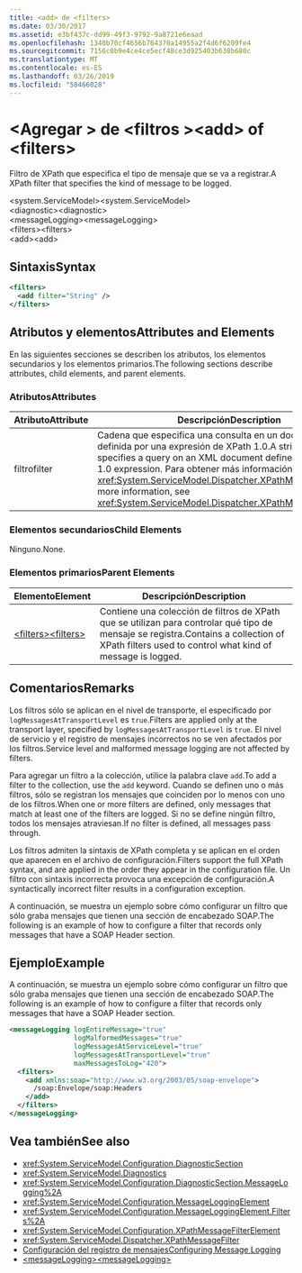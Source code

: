 ```yaml
---
title: <add> de <filters>
ms.date: 03/30/2017
ms.assetid: e3bf437c-dd99-49f3-9792-9a8721e6eaad
ms.openlocfilehash: 1340b70cf4656b764370a14955a2f4d6f6209fe4
ms.sourcegitcommit: 7156c0b9e4ce4ce5ecf48ce3d925403b638b680c
ms.translationtype: MT
ms.contentlocale: es-ES
ms.lasthandoff: 03/26/2019
ms.locfileid: "58466028"
---
```

# <a name="add-of-filters"></a><span data-ttu-id="4c720-102">\<Agregar > de \<filtros ></span><span class="sxs-lookup"><span data-stu-id="4c720-102">\<add> of \<filters></span></span>
<span data-ttu-id="4c720-103">Filtro de XPath que especifica el tipo de mensaje que se va a registrar.</span><span class="sxs-lookup"><span data-stu-id="4c720-103">A XPath filter that specifies the kind of message to be logged.</span></span>  
  
 <span data-ttu-id="4c720-104">\<system.ServiceModel></span><span class="sxs-lookup"><span data-stu-id="4c720-104">\<system.ServiceModel></span></span>  
<span data-ttu-id="4c720-105">\<diagnostic></span><span class="sxs-lookup"><span data-stu-id="4c720-105">\<diagnostic></span></span>  
<span data-ttu-id="4c720-106">\<messageLogging></span><span class="sxs-lookup"><span data-stu-id="4c720-106">\<messageLogging></span></span>  
<span data-ttu-id="4c720-107">\<filters></span><span class="sxs-lookup"><span data-stu-id="4c720-107">\<filters></span></span>  
<span data-ttu-id="4c720-108">\<add></span><span class="sxs-lookup"><span data-stu-id="4c720-108">\<add></span></span>  
  
## <a name="syntax"></a><span data-ttu-id="4c720-109">Sintaxis</span><span class="sxs-lookup"><span data-stu-id="4c720-109">Syntax</span></span>  
  
```xml  
<filters>
  <add filter="String" />
</filters>
```  
  
## <a name="attributes-and-elements"></a><span data-ttu-id="4c720-110">Atributos y elementos</span><span class="sxs-lookup"><span data-stu-id="4c720-110">Attributes and Elements</span></span>  
 <span data-ttu-id="4c720-111">En las siguientes secciones se describen los atributos, los elementos secundarios y los elementos primarios.</span><span class="sxs-lookup"><span data-stu-id="4c720-111">The following sections describe attributes, child elements, and parent elements.</span></span>  
  
### <a name="attributes"></a><span data-ttu-id="4c720-112">Atributos</span><span class="sxs-lookup"><span data-stu-id="4c720-112">Attributes</span></span>  
  
|<span data-ttu-id="4c720-113">Atributo</span><span class="sxs-lookup"><span data-stu-id="4c720-113">Attribute</span></span>|<span data-ttu-id="4c720-114">Descripción</span><span class="sxs-lookup"><span data-stu-id="4c720-114">Description</span></span>|  
|---------------|-----------------|  
|<span data-ttu-id="4c720-115">filtro</span><span class="sxs-lookup"><span data-stu-id="4c720-115">filter</span></span>|<span data-ttu-id="4c720-116">Cadena que especifica una consulta en un documento XML definida por una expresión de XPath 1.0.</span><span class="sxs-lookup"><span data-stu-id="4c720-116">A string that specifies a query on an XML document defined by an XPath 1.0 expression.</span></span> <span data-ttu-id="4c720-117">Para obtener más información, consulta <xref:System.ServiceModel.Dispatcher.XPathMessageFilter>.</span><span class="sxs-lookup"><span data-stu-id="4c720-117">For more information, see <xref:System.ServiceModel.Dispatcher.XPathMessageFilter>.</span></span>|  
  
### <a name="child-elements"></a><span data-ttu-id="4c720-118">Elementos secundarios</span><span class="sxs-lookup"><span data-stu-id="4c720-118">Child Elements</span></span>  
 <span data-ttu-id="4c720-119">Ninguno.</span><span class="sxs-lookup"><span data-stu-id="4c720-119">None.</span></span>  
  
### <a name="parent-elements"></a><span data-ttu-id="4c720-120">Elementos primarios</span><span class="sxs-lookup"><span data-stu-id="4c720-120">Parent Elements</span></span>  
  
|<span data-ttu-id="4c720-121">Elemento</span><span class="sxs-lookup"><span data-stu-id="4c720-121">Element</span></span>|<span data-ttu-id="4c720-122">Descripción</span><span class="sxs-lookup"><span data-stu-id="4c720-122">Description</span></span>|  
|-------------|-----------------|  
|[<span data-ttu-id="4c720-123">\<filters></span><span class="sxs-lookup"><span data-stu-id="4c720-123">\<filters></span></span>](../../../../../docs/framework/configure-apps/file-schema/wcf/filters.md)|<span data-ttu-id="4c720-124">Contiene una colección de filtros de XPath que se utilizan para controlar qué tipo de mensaje se registra.</span><span class="sxs-lookup"><span data-stu-id="4c720-124">Contains a collection of XPath filters used to control what kind of message is logged.</span></span>|  
  
## <a name="remarks"></a><span data-ttu-id="4c720-125">Comentarios</span><span class="sxs-lookup"><span data-stu-id="4c720-125">Remarks</span></span>  
 <span data-ttu-id="4c720-126">Los filtros sólo se aplican en el nivel de transporte, el especificado por `logMessagesAtTransportLevel` es `true`.</span><span class="sxs-lookup"><span data-stu-id="4c720-126">Filters are applied only at the transport layer, specified by `logMessagesAtTransportLevel` is `true`.</span></span> <span data-ttu-id="4c720-127">El nivel de servicio y el registro de mensajes incorrectos no se ven afectados por los filtros.</span><span class="sxs-lookup"><span data-stu-id="4c720-127">Service level and malformed message logging are not affected by filters.</span></span>  
  
 <span data-ttu-id="4c720-128">Para agregar un filtro a la colección, utilice la palabra clave `add`.</span><span class="sxs-lookup"><span data-stu-id="4c720-128">To add a filter to the collection, use the `add` keyword.</span></span> <span data-ttu-id="4c720-129">Cuando se definen uno o más filtros, sólo se registran los mensajes que coinciden por lo menos con uno de los filtros.</span><span class="sxs-lookup"><span data-stu-id="4c720-129">When one or more filters are defined, only messages that match at least one of the filters are logged.</span></span> <span data-ttu-id="4c720-130">Si no se define ningún filtro, todos los mensajes atraviesan.</span><span class="sxs-lookup"><span data-stu-id="4c720-130">If no filter is defined, all messages pass through.</span></span>  
  
 <span data-ttu-id="4c720-131">Los filtros admiten la sintaxis de XPath completa y se aplican en el orden que aparecen en el archivo de configuración.</span><span class="sxs-lookup"><span data-stu-id="4c720-131">Filters support the full XPath syntax, and are applied in the order they appear in the configuration file.</span></span> <span data-ttu-id="4c720-132">Un filtro con sintaxis incorrecta provoca una excepción de configuración.</span><span class="sxs-lookup"><span data-stu-id="4c720-132">A syntactically incorrect filter results in a configuration exception.</span></span>  
  
 <span data-ttu-id="4c720-133">A continuación, se muestra un ejemplo sobre cómo configurar un filtro que sólo graba mensajes que tienen una sección de encabezado SOAP.</span><span class="sxs-lookup"><span data-stu-id="4c720-133">The following is an example of how to configure a filter that records only messages that have a SOAP Header section.</span></span>  
  
## <a name="example"></a><span data-ttu-id="4c720-134">Ejemplo</span><span class="sxs-lookup"><span data-stu-id="4c720-134">Example</span></span>  
 <span data-ttu-id="4c720-135">A continuación, se muestra un ejemplo sobre cómo configurar un filtro que sólo graba mensajes que tienen una sección de encabezado SOAP.</span><span class="sxs-lookup"><span data-stu-id="4c720-135">The following is an example of how to configure a filter that records only messages that have a SOAP Header section.</span></span>  
  
```xml  
<messageLogging logEntireMessage="true"
                logMalformedMessages="true"
                logMessagesAtServiceLevel="true"
                logMessagesAtTransportLevel="true"
                maxMessagesToLog="420">
  <filters>
    <add xmlns:soap="http://www.w3.org/2003/05/soap-envelope">
      /soap:Envelope/soap:Headers
    </add>
  </filters>
</messageLogging>
```  
  
## <a name="see-also"></a><span data-ttu-id="4c720-136">Vea también</span><span class="sxs-lookup"><span data-stu-id="4c720-136">See also</span></span>
- <xref:System.ServiceModel.Configuration.DiagnosticSection>
- <xref:System.ServiceModel.Diagnostics>
- <xref:System.ServiceModel.Configuration.DiagnosticSection.MessageLogging%2A>
- <xref:System.ServiceModel.Configuration.MessageLoggingElement>
- <xref:System.ServiceModel.Configuration.MessageLoggingElement.Filters%2A>
- <xref:System.ServiceModel.Configuration.XPathMessageFilterElement>
- <xref:System.ServiceModel.Dispatcher.XPathMessageFilter>
- [<span data-ttu-id="4c720-137">Configuración del registro de mensajes</span><span class="sxs-lookup"><span data-stu-id="4c720-137">Configuring Message Logging</span></span>](../../../../../docs/framework/wcf/diagnostics/configuring-message-logging.md)
- [<span data-ttu-id="4c720-138">\<messageLogging></span><span class="sxs-lookup"><span data-stu-id="4c720-138">\<messageLogging></span></span>](../../../../../docs/framework/configure-apps/file-schema/wcf/messagelogging.md)
